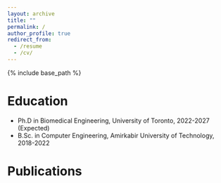 ```yaml
---
layout: archive
title: ""
permalink: /
author_profile: true
redirect_from:
  - /resume
  - /cv/
---
```


{% include base_path %}

Education
======
* Ph.D in Biomedical Engineering, University of Toronto, 2022-2027 (Expected)
* B.Sc. in Computer Engineering, Amirkabir University of Technology, 2018-2022

Publications
======
  <script src="https://bibbase.org/show?bib={{ base_path }}/files/SMehraban.bib&jsonp=1&theme=default"><script>


Skills
======
* **Machine Learning**: PyTorch, OpenCV, scikit-learn
* **Data-related Libraries**: NumPy, pandas, Matplotlib, seaborn
* **Programming Languages**: Python, C
* **Others**: Git, Photoshop, Microsoft Office, Camtasia
